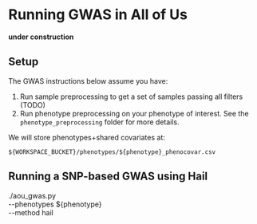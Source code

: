 # Running GWAS in All of Us

**under construction**

## Setup

The GWAS instructions below assume you have:

1. Run sample preprocessing to get a set of samples passing all filters (TODO)
2. Run phenotype preprocessing on your phenotype of interest. See the `phenotype_preprocessing` folder for more details.

We will store phenotypes+shared covariates at:
```
${WORKSPACE_BUCKET}/phenotypes/${phenotype}_phenocovar.csv
```

## Running a SNP-based GWAS using Hail

./aou_gwas.py \
  --phenotypes ${phenotype} \
  --method hail